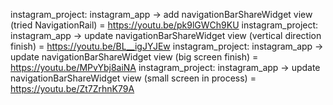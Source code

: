instagram_project: instagram_app -> add navigationBarShareWidget view (tried NavigationRail) = https://youtu.be/pk9lGWCh9KU
instagram_project: instagram_app -> update navigationBarShareWidget view (vertical direction finish) = https://youtu.be/BL__igJYJEw
instagram_project: instagram_app -> update navigationBarShareWidget view (big screen finish) = https://youtu.be/MPvYbj8aiNA
instagram_project: instagram_app -> update navigationBarShareWidget view (small screen in process) = https://youtu.be/Zt7ZrhnK79A